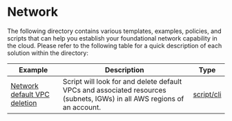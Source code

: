 # Network

The following directory contains various templates, examples, policies, and scripts that can help you establish your foundational network capability in the cloud. Please refer to the following table for a quick description of each solution within the directory:

| Example | Description | Type |
| ------- | ----------- | ---- |
| [Network default VPC  deletion](./script-network-default-vpc-deletion) | Script will look for and delete default VPCs and associated resources (subnets, IGWs) in all AWS regions of an account. | [script/cli](./network-default-vpc-deletion) |
